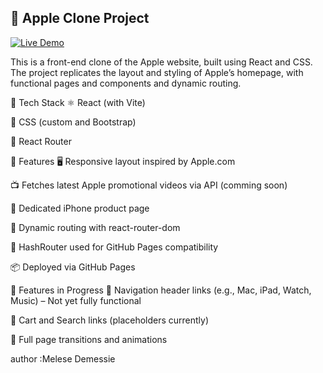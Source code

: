 ## 🍏 Apple Clone Project


[![Live Demo](https://img.shields.io/badge/Live%20Demo-Click%20Here-brightgreen?style=for-the-badge)](https://MelePdem.github.io/apple-clone-project/)


This is a front-end clone of the Apple website, built using React and CSS. The project replicates the layout and styling of Apple’s homepage, with functional pages and components and dynamic routing.

🔧 Tech Stack
⚛️ React (with Vite)

🎨 CSS (custom and Bootstrap)

🔁 React Router


📸 Features
🖥️ Responsive layout inspired by Apple.com

📺 Fetches latest Apple promotional videos via API (comming soon)

📱 Dedicated iPhone product page

🔗 Dynamic routing with react-router-dom

🧭 HashRouter used for GitHub Pages compatibility

📦 Deployed via GitHub Pages

🚧 Features in Progress
🔗 Navigation header links (e.g., Mac, iPad, Watch, Music) – Not yet fully functional

🛒 Cart and Search links (placeholders currently)

🎨 Full page transitions and animations





author :Melese Demessie

